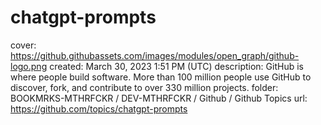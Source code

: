 # chatgpt-prompts

cover: https://github.githubassets.com/images/modules/open_graph/github-logo.png
created: March 30, 2023 1:51 PM (UTC)
description: GitHub is where people build software. More than 100 million people use GitHub to discover, fork, and contribute to over 330 million projects.
folder: BOOKMRKS-MTHRFCKR / DEV-MTHRFCKR / Github / Github Topics
url: https://github.com/topics/chatgpt-prompts